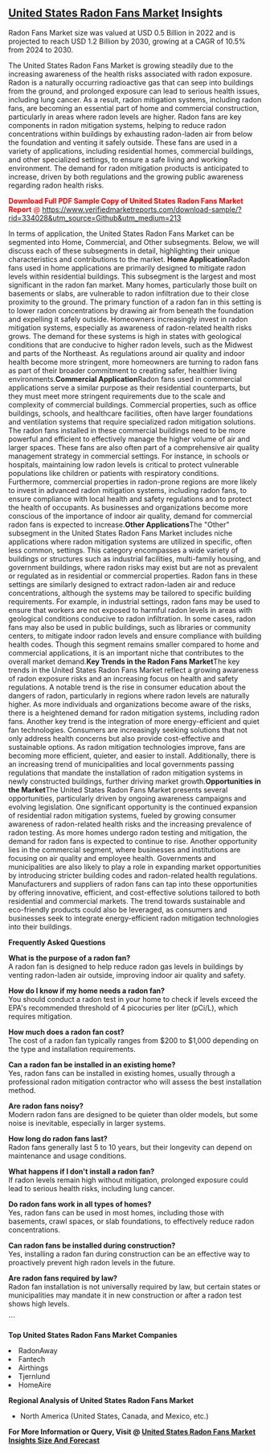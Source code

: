 <h2><a href="https://www.verifiedmarketreports.com/download-sample/?rid=334028&amp;utm_source=Github&amp;utm_medium=213" target="_blank">United States Radon Fans Market</a> Insights</h2><p>Radon Fans Market size was valued at USD 0.5 Billion in 2022 and is projected to reach USD 1.2 Billion by 2030, growing at a CAGR of 10.5% from 2024 to 2030.</p><p><p>The United States Radon Fans Market is growing steadily due to the increasing awareness of the health risks associated with radon exposure. Radon is a naturally occurring radioactive gas that can seep into buildings from the ground, and prolonged exposure can lead to serious health issues, including lung cancer. As a result, radon mitigation systems, including radon fans, are becoming an essential part of home and commercial construction, particularly in areas where radon levels are higher. Radon fans are key components in radon mitigation systems, helping to reduce radon concentrations within buildings by exhausting radon-laden air from below the foundation and venting it safely outside. These fans are used in a variety of applications, including residential homes, commercial buildings, and other specialized settings, to ensure a safe living and working environment. The demand for radon mitigation products is anticipated to increase, driven by both regulations and the growing public awareness regarding radon health risks. <p><span class=""><span style="color: #ff0000;"><strong>Download Full PDF Sample Copy of United States Radon Fans Market Report</strong> @ </span><a href="https://www.verifiedmarketreports.com/download-sample/?rid=334028&amp;utm_source=Github&amp;utm_medium=213" target="_blank">https://www.verifiedmarketreports.com/download-sample/?rid=334028&amp;utm_source=Github&amp;utm_medium=213</a></span></p>In terms of application, the United States Radon Fans Market can be segmented into Home, Commercial, and Other subsegments. Below, we will discuss each of these subsegments in detail, highlighting their unique characteristics and contributions to the market. <strong>Home Application</strong>Radon fans used in home applications are primarily designed to mitigate radon levels within residential buildings. This subsegment is the largest and most significant in the radon fan market. Many homes, particularly those built on basements or slabs, are vulnerable to radon infiltration due to their close proximity to the ground. The primary function of a radon fan in this setting is to lower radon concentrations by drawing air from beneath the foundation and expelling it safely outside. Homeowners increasingly invest in radon mitigation systems, especially as awareness of radon-related health risks grows. The demand for these systems is high in states with geological conditions that are conducive to higher radon levels, such as the Midwest and parts of the Northeast. As regulations around air quality and indoor health become more stringent, more homeowners are turning to radon fans as part of their broader commitment to creating safer, healthier living environments.<strong>Commercial Application</strong>Radon fans used in commercial applications serve a similar purpose as their residential counterparts, but they must meet more stringent requirements due to the scale and complexity of commercial buildings. Commercial properties, such as office buildings, schools, and healthcare facilities, often have larger foundations and ventilation systems that require specialized radon mitigation solutions. The radon fans installed in these commercial buildings need to be more powerful and efficient to effectively manage the higher volume of air and larger spaces. These fans are also often part of a comprehensive air quality management strategy in commercial settings. For instance, in schools or hospitals, maintaining low radon levels is critical to protect vulnerable populations like children or patients with respiratory conditions. Furthermore, commercial properties in radon-prone regions are more likely to invest in advanced radon mitigation systems, including radon fans, to ensure compliance with local health and safety regulations and to protect the health of occupants. As businesses and organizations become more conscious of the importance of indoor air quality, demand for commercial radon fans is expected to increase.<strong>Other Applications</strong>The "Other" subsegment in the United States Radon Fans Market includes niche applications where radon mitigation systems are utilized in specific, often less common, settings. This category encompasses a wide variety of buildings or structures such as industrial facilities, multi-family housing, and government buildings, where radon risks may exist but are not as prevalent or regulated as in residential or commercial properties. Radon fans in these settings are similarly designed to extract radon-laden air and reduce concentrations, although the systems may be tailored to specific building requirements. For example, in industrial settings, radon fans may be used to ensure that workers are not exposed to harmful radon levels in areas with geological conditions conducive to radon infiltration. In some cases, radon fans may also be used in public buildings, such as libraries or community centers, to mitigate indoor radon levels and ensure compliance with building health codes. Though this segment remains smaller compared to home and commercial applications, it is an important niche that contributes to the overall market demand.<strong>Key Trends in the Radon Fans Market</strong>The key trends in the United States Radon Fans Market reflect a growing awareness of radon exposure risks and an increasing focus on health and safety regulations. A notable trend is the rise in consumer education about the dangers of radon, particularly in regions where radon levels are naturally higher. As more individuals and organizations become aware of the risks, there is a heightened demand for radon mitigation systems, including radon fans. Another key trend is the integration of more energy-efficient and quiet fan technologies. Consumers are increasingly seeking solutions that not only address health concerns but also provide cost-effective and sustainable options. As radon mitigation technologies improve, fans are becoming more efficient, quieter, and easier to install. Additionally, there is an increasing trend of municipalities and local governments passing regulations that mandate the installation of radon mitigation systems in newly constructed buildings, further driving market growth.<strong>Opportunities in the Market</strong>The United States Radon Fans Market presents several opportunities, particularly driven by ongoing awareness campaigns and evolving legislation. One significant opportunity is the continued expansion of residential radon mitigation systems, fueled by growing consumer awareness of radon-related health risks and the increasing prevalence of radon testing. As more homes undergo radon testing and mitigation, the demand for radon fans is expected to continue to rise. Another opportunity lies in the commercial segment, where businesses and institutions are focusing on air quality and employee health. Governments and municipalities are also likely to play a role in expanding market opportunities by introducing stricter building codes and radon-related health regulations. Manufacturers and suppliers of radon fans can tap into these opportunities by offering innovative, efficient, and cost-effective solutions tailored to both residential and commercial markets. The trend towards sustainable and eco-friendly products could also be leveraged, as consumers and businesses seek to integrate energy-efficient radon mitigation technologies into their buildings.<p><strong>Frequently Asked Questions</strong></p><p><strong>What is the purpose of a radon fan?</strong><br> A radon fan is designed to help reduce radon gas levels in buildings by venting radon-laden air outside, improving indoor air quality and safety.</p><p><strong>How do I know if my home needs a radon fan?</strong><br> You should conduct a radon test in your home to check if levels exceed the EPA's recommended threshold of 4 picocuries per liter (pCi/L), which requires mitigation.</p><p><strong>How much does a radon fan cost?</strong><br> The cost of a radon fan typically ranges from $200 to $1,000 depending on the type and installation requirements.</p><p><strong>Can a radon fan be installed in an existing home?</strong><br> Yes, radon fans can be installed in existing homes, usually through a professional radon mitigation contractor who will assess the best installation method.</p><p><strong>Are radon fans noisy?</strong><br> Modern radon fans are designed to be quieter than older models, but some noise is inevitable, especially in larger systems.</p><p><strong>How long do radon fans last?</strong><br> Radon fans generally last 5 to 10 years, but their longevity can depend on maintenance and usage conditions.</p><p><strong>What happens if I don't install a radon fan?</strong><br> If radon levels remain high without mitigation, prolonged exposure could lead to serious health risks, including lung cancer.</p><p><strong>Do radon fans work in all types of homes?</strong><br> Yes, radon fans can be used in most homes, including those with basements, crawl spaces, or slab foundations, to effectively reduce radon concentrations.</p><p><strong>Can radon fans be installed during construction?</strong><br> Yes, installing a radon fan during construction can be an effective way to proactively prevent high radon levels in the future.</p><p><strong>Are radon fans required by law?</strong><br> Radon fan installation is not universally required by law, but certain states or municipalities may mandate it in new construction or after a radon test shows high levels.</p>```</p><p><strong>Top United States Radon Fans Market Companies</strong></p><div data-test-id=""><p><li>RadonAway</li><li> Fantech</li><li> Airthings</li><li> Tjernlund</li><li> HomeAire</li></p><div><strong>Regional Analysis of&nbsp;United States Radon Fans Market</strong></div><ul><li dir="ltr"><p dir="ltr">North America&nbsp;(United States, Canada, and Mexico, etc.)</p></li></ul><p><strong>For More Information or Query, Visit @&nbsp;</strong><strong><a href="https://www.verifiedmarketreports.com/product/radon-fans-market/?utm_source=Github&amp;utm_medium=213" target="_blank">United States Radon Fans Market Insights Size And Forecast</a></strong></p></div>
